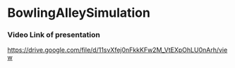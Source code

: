 # BowlingAlleySimulation
### Video Link of presentation
https://drive.google.com/file/d/11svXfej0nFkkKFw2M_VtEXpOhLU0nArh/view
